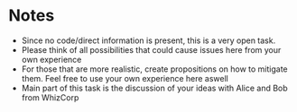 # Notes

- Since no code/direct information is present, this is a very open task.
- Please think of all possibilities that could cause issues here from your own experience
- For those that are more realistic, create propositions on how to mitigate them. Feel free to use your own experience here aswell
- Main part of this task is the discussion of your ideas with Alice and Bob from WhizCorp